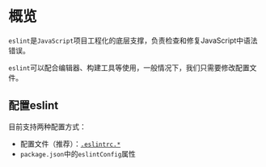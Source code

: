 # 概览

`eslint`是`JavaScript`项目工程化的底层支撑，负责检查和修复JavaScript中语法错误。

`eslint`可以配合编辑器、构建工具等使用，一般情况下，我们只需要修改配置文件。

## 配置eslint

目前支持两种配置方式：

- 配置文件（推荐）：[`.eslintrc.*`](https://eslint.org/docs/user-guide/configuring/configuration-files#configuration-file-formats)
- `package.json`中的`eslintConfig`属性


